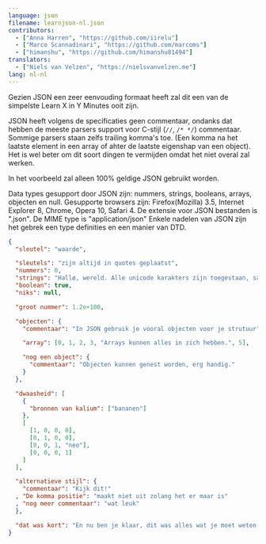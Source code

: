 ```yaml
---
language: json
filename: learnjson-nl.json
contributors:
  - ["Anna Harren", "https://github.com/iirelu"]
  - ["Marco Scannadinari", "https://github.com/marcoms"]
  - ["himanshu", "https://github.com/himanshu81494"]
translators:
  - ["Niels van Velzen", "https://nielsvanvelzen.me"]
lang: nl-nl
---
```


Gezien JSON een zeer eenvouding formaat heeft zal dit een van de simpelste
Learn X in Y Minutes ooit zijn.

JSON heeft volgens de specificaties geen commentaar, ondanks dat hebben de
meeste parsers support voor C-stijl (`//`, `/* */`) commentaar.
Sommige parsers staan zelfs trailing komma's toe.
(Een komma na het laatste element in een array of ahter de laatste eigenshap van een object).
Het is wel beter om dit soort dingen te vermijden omdat het niet overal zal werken.

In het voorbeeld zal alleen 100% geldige JSON gebruikt worden.

Data types gesupport door JSON zijn: nummers, strings, booleans, arrays, objecten en null.
Gesupporte browsers zijn: Firefox(Mozilla) 3.5, Internet Explorer 8, Chrome, Opera 10, Safari 4.
De extensie voor JSON bestanden is ".json". De MIME type is "application/json"
Enkele nadelen van JSON zijn het gebrek een type definities en een manier van DTD.

```json
{
  "sleutel": "waarde",

  "sleutels": "zijn altijd in quotes geplaatst",
  "nummers": 0,
  "strings": "Hallø, wereld. Alle unicode karakters zijn toegestaan, samen met \"escaping\".",
  "boolean": true,
  "niks": null,

  "groot nummer": 1.2e+100,

  "objecten": {
    "commentaar": "In JSON gebruik je vooral objecten voor je strutuur",

    "array": [0, 1, 2, 3, "Arrays kunnen alles in zich hebben.", 5],

    "nog een object": {
      "commentaar": "Objecten kunnen genest worden, erg handig."
    }
  },

  "dwaasheid": [
    {
      "bronnen van kalium": ["bananen"]
    },
    [
      [1, 0, 0, 0],
      [0, 1, 0, 0],
      [0, 0, 1, "neo"],
      [0, 0, 0, 1]
    ]
  ],

  "alternatieve stijl": {
    "commentaar": "Kijk dit!"
  , "De komma positie": "maakt niet uit zolang het er maar is"
  , "nog meer commentaar": "wat leuk"
  },

  "dat was kort": "En nu ben je klaar, dit was alles wat je moet weten over JSON."
}
```
